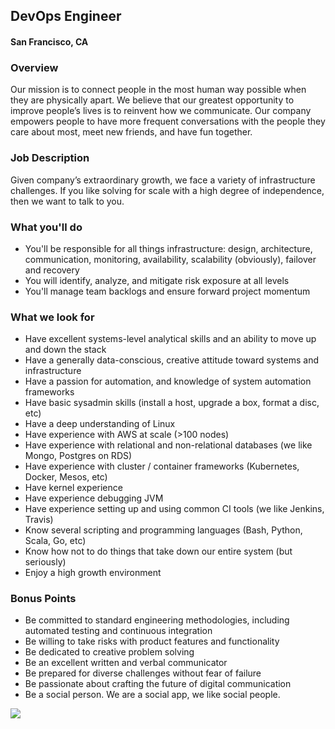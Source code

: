 ## DevOps Engineer
#### San Francisco, CA

### Overview
Our mission is to connect people in the most human way possible when they are physically apart. We believe that our greatest opportunity to improve people’s lives is to reinvent how we communicate. Our company empowers people to have more frequent conversations with the people they care about most, meet new friends, and have fun together.

### Job Description
Given company’s extraordinary growth, we face a variety of infrastructure challenges. If you like solving for scale with a high degree of independence, then we want to talk to you.

### What you'll do
+ You'll be responsible for all things infrastructure: design, architecture, communication, monitoring, availability, scalability (obviously), failover and recovery 
+ You will identify, analyze, and mitigate risk exposure at all levels 
+ You'll manage team backlogs and ensure forward project momentum

### What we look for
+ Have excellent systems-level analytical skills and an ability to move up and down the stack 
+ Have a generally data-conscious, creative attitude toward systems and infrastructure 
+ Have a passion for automation, and knowledge of system automation frameworks 
+ Have basic sysadmin skills (install a host, upgrade a box, format a disc, etc) 
+ Have a deep understanding of Linux 
+ Have experience with AWS at scale (>100 nodes) 
+ Have experience with relational and non-relational databases (we like Mongo, Postgres on RDS) 
+ Have experience with cluster / container frameworks (Kubernetes, Docker, Mesos, etc) 
+ Have kernel experience 
+ Have experience debugging JVM 
+ Have experience setting up and using common CI tools (we like Jenkins, Travis) 
+ Know several scripting and programming languages (Bash, Python, Scala, Go, etc) 
+ Know how not to do things that take down our entire system (but seriously) 
+ Enjoy a high growth environment

### Bonus Points
+ Be committed to standard engineering methodologies, including automated testing and continuous integration 
+ Be willing to take risks with product features and functionality 
+ Be dedicated to creative problem solving
+ Be an excellent written and verbal communicator 
+ Be prepared for diverse challenges without fear of failure 
+ Be passionate about crafting the future of digital communication 
+ Be a social person. We are a social app, we like social people.


[<img src='https://dabuttonfactory.com/button.png?t=Learn+More&f=Calibri-Bold&ts=24&tc=fff&hp=20&vp=8&c=5&bgt=unicolored&bgc=29aafe'>](https://letsrockit.co/jobs/sg91c2vwyxj0eq-devops-engineer)
